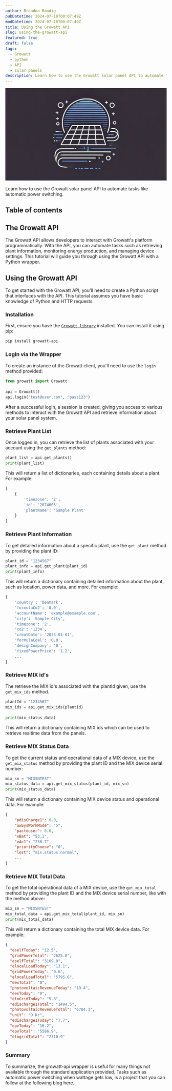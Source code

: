 ```yaml
---
author: Brandon Bondig
pubDatetime: 2024-07-18T00:07:49Z
modDatetime: 2024-07-18T00:07:49Z
title: Using the Growatt API
slug: using-the-growatt-api
featured: true
draft: false
tags:
  - Growatt
  - python
  - API
  - solar panels
description: Learn how to use the Growatt solar panel API to automate tasks like automatic power switching.
---
```


![A starry night sky.](../../assets/images/solar.webp)

Learn how to use the Growatt solar panel API to automate tasks like automatic power switching.

## Table of contents

## The Growatt API

The Growatt API allows developers to interact with Growatt's platform programmatically. With the API, you can automate tasks such as retrieving plant information, monitoring energy production, and managing device settings. This tutorial will guide you through using the Growatt API with a Python wrapper.

## Using the Growatt API

To get started with the Growatt API, you'll need to create a Python script that interfaces with the API. This tutorial assumes you have basic knowledge of Python and HTTP requests.

### Installation

First, ensure you have the [`Growatt library`](https://github.com/brandonbondig/growatt-api) installed. You can install it using pip:

```bash
pip install growatt-api
```

### Login via the Wrapper

To create an instance of the Growatt client, you'll need to use the `login` method provided:

```python
from growatt import Growatt

api = Growatt()
api.login("test@user.com", "pass123")
```

After a successful login, a session is created, giving you access to various methods to interact with the Growatt API and retrieve information about your solar panel system.

### Retrieve Plant List

Once logged in, you can retrieve the list of plants associated with your account using the `get_plants` method:

```python
plant_list = api.get_plants()
print(plant_list)
```

This will return a list of dictionaries, each containing details about a plant. For example:

```python
[
    {
        'timezone': '2',
        'id': '2074603',
        'plantName': 'Sample Plant'
    }
]
```

### Retrieve Plant Information

To get detailed information about a specific plant, use the `get_plant` method by providing the plant ID:

```python
plant_id = "1234567"
plant_info = api.get_plant(plant_id)
print(plant_info)
```

This will return a dictionary containing detailed information about the plant, such as location, power data, and more. For example:

```python
{
    'country': 'Denmark',
    'formulaCo2': '0.0',
    'accountName': 'example@example.com',
    'city': 'Sample City',
    'timezone': '2',
    'co2': '1234',
    'creatDate': '2023-01-01',
    'formulaCoal': '0.0',
    'designCompany': '0',
    'fixedPowerPrice': '1.2',
    ...
}
```

### Retrieve MIX id's

The retrieve the MIX id's associated with the plantId given, use the `get_mix_ids` method.

```python
plantId = "1234567"
mix_ids = api.get_mix_ids(plantId)

print(mix_status_data)
```

This will return a dictionary containing MIX ids which can be used to retrieve realtime data from the panels.

### Retrieve MIX Status Data

To get the current status and operational data of a MIX device, use the `get_mix_status` method by providing the plant ID and the MIX device serial number:

```python
mix_sn = "MIXSNTEST"
mix_status_data = api.get_mix_status(plant_id, mix_sn)
print(mix_status_data)
```

This will return a dictionary containing MIX device status and operational data. For example:

```json
{
    "pdisCharge1": 0.0,
    "uwSysWorkMode": "5",
    "pactouser": 0.0,
    "vBat": "53.1",
    "vAc1": "238.7",
    "priorityChoose": "0",
    "lost": "mix.status.normal",
    ...
}
```

### Retrieve MIX Total Data

To get the total operational data of a MIX device, use the `get_mix_total` method by providing the plant ID and the MIX device serial number, like with the method above:

```python
mix_sn = "MIXSNTEST"
mix_total_data = api.get_mix_total(plant_id, mix_sn)
print(mix_total_data)
```

This will return a dictionary containing the total MIX device data. For example:

```json
{
  "eselfToday": "12.5",
  "gridPowerTotal": "2625.8",
  "eselfTotal": "3169.8",
  "elocalLoadToday": "13.1",
  "gridPowerToday": "0.6",
  "elocalLoadTotal": "5795.6",
  "eexTotal": "0",
  "photovoltaicRevenueToday": "19.4",
  "eexToday": "0",
  "etoGridToday": "5.8",
  "edischarge1Total": "1494.5",
  "photovoltaicRevenueTotal": "6704.3",
  "unit": "D.Kr",
  "edischarge1Today": "7.7",
  "epvToday": "16.2",
  "epvTotal": "5586.9",
  "etogridTotal": "2310.9"
}
```

### Summary

To summarize, the growatt-api wrapper is useful for many things not available through the standard application provided. Tasks such as automatic power switching when wattage gets low, is a project that you can follow at the following blog here.
